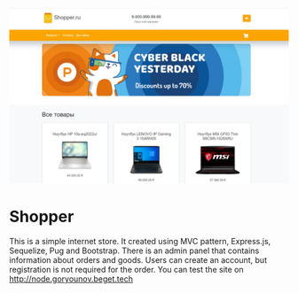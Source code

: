 ![Иллюстрация к проекту](https://github.com/goryounov/shopper/raw/main/public/images/shopper_screen.jpg)

# Shopper
This is a simple internet store. It created using MVC pattern, Express.js, Sequelize, Pug and Bootstrap.
There is an admin panel that contains information about orders and goods. Users can create an account, but registration is not required for the order.
You can test the site on http://node.goryounov.beget.tech
